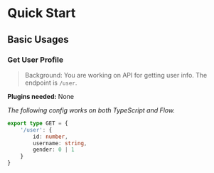 # Quick Start

<!-- guides to 80% of use cases -->
## Basic Usages
### Get User Profile
> Background: You are working on API for getting user info. The endpoint is `/user`.

**Plugins needed:** None

_The following config works on both TypeScript and Flow._

```typescript
export type GET = {
    '/user': {
        id: number,
        username: string,
        gender: 0 | 1
    }
}
```